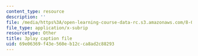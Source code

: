 ```yaml
---
content_type: resource
description: ''
file: /media/https%3A/open-learning-course-data-rc.s3.amazonaws.com/8-04-quantum-physics-i-spring-2016/69e06369f43e560eb12cca8ad2c88293_c5yzy1S3gPg.srt
file_type: application/x-subrip
resourcetype: Other
title: 3play caption file
uid: 69e06369-f43e-560e-b12c-ca8ad2c88293
---
```

